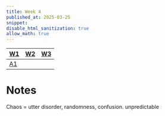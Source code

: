 ```yaml
---
title: Week 4
published_at: 2025-03-25
snippet:
disable_html_sanitization: true
allow_math: true
---
```


| [W1](https://waikei1-creative-co-63.deno.dev/week1) | [W2](https://waikei1-creative-co-63.deno.dev/week2) | [W3](https://waikei1-creative-co-63.deno.dev/week3) |
| --------------------------------------------------- | --------------------------------------------------- | --------------------------------------------------- |
| [A1](https://waikei1-creative-co-63.deno.dev/A1)    |

# Notes

Chaos = utter disorder, randomness, confusion. unpredictable
